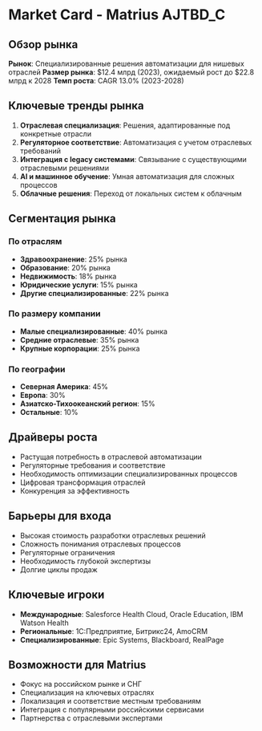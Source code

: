 # Market Card - Matrius AJTBD_C

## Обзор рынка
**Рынок**: Специализированные решения автоматизации для нишевых отраслей
**Размер рынка**: $12.4 млрд (2023), ожидаемый рост до $22.8 млрд к 2028
**Темп роста**: CAGR 13.0% (2023-2028)

## Ключевые тренды рынка
1. **Отраслевая специализация**: Решения, адаптированные под конкретные отрасли
2. **Регуляторное соответствие**: Автоматизация с учетом отраслевых требований
3. **Интеграция с legacy системами**: Связывание с существующими отраслевыми решениями
4. **AI и машинное обучение**: Умная автоматизация для сложных процессов
5. **Облачные решения**: Переход от локальных систем к облачным

## Сегментация рынка
### По отраслям
- **Здравоохранение**: 25% рынка
- **Образование**: 20% рынка
- **Недвижимость**: 18% рынка
- **Юридические услуги**: 15% рынка
- **Другие специализированные**: 22% рынка

### По размеру компании
- **Малые специализированные**: 40% рынка
- **Средние отраслевые**: 35% рынка
- **Крупные корпорации**: 25% рынка

### По географии
- **Северная Америка**: 45%
- **Европа**: 30%
- **Азиатско-Тихоокеанский регион**: 15%
- **Остальные**: 10%

## Драйверы роста
- Растущая потребность в отраслевой автоматизации
- Регуляторные требования и соответствие
- Необходимость оптимизации специализированных процессов
- Цифровая трансформация отраслей
- Конкуренция за эффективность

## Барьеры для входа
- Высокая стоимость разработки отраслевых решений
- Сложность понимания отраслевых процессов
- Регуляторные ограничения
- Необходимость глубокой экспертизы
- Долгие циклы продаж

## Ключевые игроки
- **Международные**: Salesforce Health Cloud, Oracle Education, IBM Watson Health
- **Региональные**: 1C:Предприятие, Битрикс24, AmoCRM
- **Специализированные**: Epic Systems, Blackboard, RealPage

## Возможности для Matrius
- Фокус на российском рынке и СНГ
- Специализация на ключевых отраслях
- Локализация и соответствие местным требованиям
- Интеграция с популярными российскими сервисами
- Партнерства с отраслевыми экспертами
